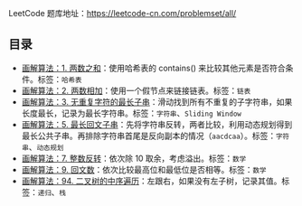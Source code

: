 LeetCode 题库地址：https://leetcode-cn.com/problemset/all/

## 目录

* [画解算法：1. 两数之和](docs/1.%20two-sum.md)：使用哈希表的 contains() 来比较其他元素是否符合条件。标签：`哈希表`
* [画解算法：2. 两数相加](docs/2.%20add-two-numbers.md)：使用一个假节点来链接链表。标签：`链表`
* [画解算法：3. 无重复字符的最长子串](docs/3.%20long-substring-without-repeating-character.md)：滑动找到所有不重复的子字符串，如果长度最长，记录为最长字符串。标签：`字符串`、`Sliding Window`
* [画解算法：5. 最长回文子串](docs/5.%20longest-palindromic-substring.md)：先将字符串反转，两者比较，利用动态规划得到最长公共子串。再排除字符串首尾是反向副本的情况（`aacdcaa`）。标签：`字符串`、`动态规划`
* [画解算法：7. 整数反转](docs/7.%20reverse-integer.md)：依次除 10 取余，考虑溢出。标签：`数学`
* [画解算法：9. 回文数](docs/9.%20palindrome-number.md)：依次比较最高位和最低位是否相等。标签：`数学`
* [画解算法：94. 二叉树的中序遍历](docs/94.%20binary-tree-inoder-traversal.md)：左跟右，如果没有左子树，记录其值。标签：`递归`、`栈`


